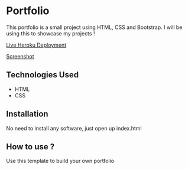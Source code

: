 # Portfolio

This portfolio is a small project using HTML, CSS and Bootstrap. I will be using this to showcase my projects !

[Live Heroku Deployment](https://portfolio-kyerstin.herokuapp.com/)

[Screenshot](![Portfolio](https://user-images.githubusercontent.com/80643320/141819388-002f903f-ac1f-4eb7-a158-bbfdc943a5c7.png))

## Technologies Used

* HTML
* CSS

## Installation

No need to install any software, just open up index.html

## How to use ?

Use this template to build your own portfolio
